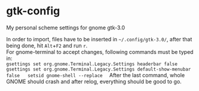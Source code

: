 # gtk-config
My personal scheme settings for gnome gtk-3.0    

In order to import, files have to be inserted in `~/.config/gtk-3.0/`, after that being done, hit `Alt`+`F2` and run `r`.  
For gnome-terminal to accept changes, following commands must be typed in:  
`
gsettings set org.gnome.Terminal.Legacy.Settings headerbar false  
gsettings set org.gnome.Terminal.Legacy.Settings default-show-menubar false  
setsid gnome-shell --replace  
`
After the last command, whole GNOME should crash and after relog, everything should be good to go.

